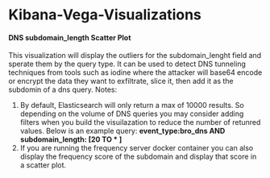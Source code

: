 # Kibana-Vega-Visualizations
#### DNS subdomain_length Scatter Plot
This visualization will display the outliers for the subdomain_lenght field and sperate them by the query type.  It can be used to detect DNS tunneling techniques from tools such as iodine where the attacker will base64 encode or encrypt the data they want to exfiltrate, slice it, then add it as the subdomin of a dns query. 
Notes:
1. By default, Elasticsearch will only return a max of 10000 results. So depending on the volume of DNS queries you may consider adding filters when you build the visuilazation to reduce the number of retunred values.  Below is an example query:
  **event_type:bro_dns AND subdomain_length: [20 TO * ]**
2. If you are running the frequency server docker container you can also display the frequency score of the subdomain and display that score in a scatter plot.
